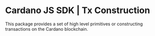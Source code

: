 # Cardano JS SDK | Tx Construction

This package provides a set of high level primitives or constructing transactions on the Cardano blockchain.
